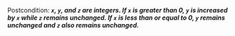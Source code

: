 Postcondition: ***`x`, `y`, and `z` are integers. If `x` is greater than 0, `y` is increased by `x` while `z` remains unchanged. If `x` is less than or equal to 0, `y` remains unchanged and `z` also remains unchanged.***